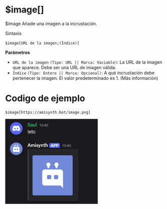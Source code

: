 # $image[]


$image Añade una imagen a la incrustación.

Sintaxis
```
$image[URL de la imagen;(Índice)]
```

**Parámetros**

- `URL de la imagen` `(Tipo: URL || Marca: Vaciable)`: La URL de la imagen que aparece. Debe ser una URL de imagen válida.
- `Índice` `(Tipo: Entero || Marca: Opcional)`: A qué incrustación debe pertenecer la imagen. El valor predeterminado es 1. (Más información)

# Codigo de ejemplo

```
$image[https://amisynth.bot/image.png]
```

![alt text](image-10.png)
